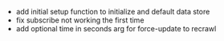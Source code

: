 - add initial setup function to initialize and default data store
- fix subscribe not working the first time
- add optional time in seconds arg for force-update to recrawl

